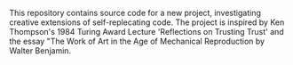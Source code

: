 This repository contains source code for a new project, investigating creative extensions of self-replecating code. The project is inspired by Ken Thompson\'s 1984 Turing Award Lecture 'Reflections on Trusting Trust' and the essay "The Work of Art in the Age of Mechanical Reproduction by Walter Benjamin.
